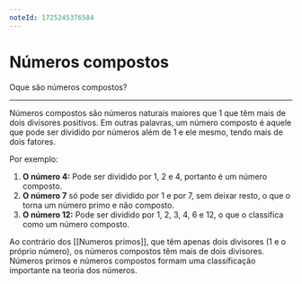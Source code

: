 ```yaml
---
noteId: 1725245376584
---
```


# Números compostos

Oque são números compostos?

---

Números compostos são números naturais maiores que 1 que têm mais de dois divisores positivos. Em outras palavras, um número composto é aquele que pode ser dividido por números além de 1 e ele mesmo, tendo mais de dois fatores.

Por exemplo:

1. **O número 4:** Pode ser dividido por 1, 2 e 4, portanto é um número composto.
2. **O número 7** só pode ser dividido por 1 e por 7, sem deixar resto, o que o torna um número primo e não composto.
3. **O número 12:** Pode ser dividido por 1, 2, 3, 4, 6 e 12, o que o classifica como um número composto.

Ao contrário dos [[Numeros primos]], que têm apenas dois divisores (1 e o próprio número), os números compostos têm mais de dois divisores. Números primos e números compostos formam uma classificação importante na teoria dos números.
